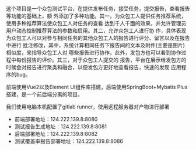 这个项目是一个众包测试平台，在提供发布任务，接受任务，提交报告，查看报告等功能的基础上，额
外添加了多种功能。其一，为众包工人提供任务推荐系统，使用多种推荐算法使众包工人对任务的查看
达到千人千面的效果，并允许管理员用户动态控制推荐算法的参数和启用。其二，允许众包工人进行协
作，具体表现为众包工人可以对参与相同任务的其他众包工人的报告进行评分、留言以及在报告中进行
批注修改，其中，系统计算相同任务下报告间的文本及附件(主要是图片)相似度，来指导众包工人对
哪些报告进行协作，此外，发包方也可以看到协作过程中每份报告的评价。其三，对于众包工人提交的
报告，平台在展示给发包方的时候会对报告进行聚类和融合，以便发包方更好地查看报告，快速的发现
应用程序的bug。

前端使用Vue2以及Element UI组件库搭建，后端使用SpringBoot+Mybatis Plus搭建，是一个前后端分离的项目。

我们使用电脑本机配置了gitlab runner，使用远程服务器对产物进行部署
- 前端部署地址：124.222.139.8:8080
- 测试报告生成地址：124.222.139.8:8081
- 后端部署地址：124.222.139.8:8082
- 测试覆盖率报告部署地址：124.222.139.8:8086
